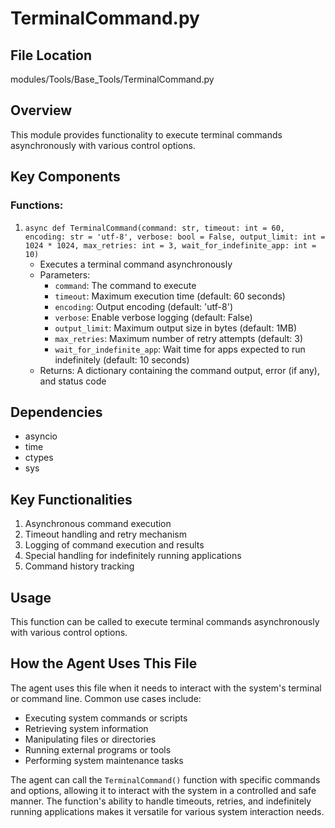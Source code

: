 # TerminalCommand.py

## File Location
modules/Tools/Base_Tools/TerminalCommand.py

## Overview
This module provides functionality to execute terminal commands asynchronously with various control options.

## Key Components

### Functions:
1. `async def TerminalCommand(command: str, timeout: int = 60, encoding: str = 'utf-8', verbose: bool = False, output_limit: int = 1024 * 1024, max_retries: int = 3, wait_for_indefinite_app: int = 10)`
   - Executes a terminal command asynchronously
   - Parameters:
     - `command`: The command to execute
     - `timeout`: Maximum execution time (default: 60 seconds)
     - `encoding`: Output encoding (default: 'utf-8')
     - `verbose`: Enable verbose logging (default: False)
     - `output_limit`: Maximum output size in bytes (default: 1MB)
     - `max_retries`: Maximum number of retry attempts (default: 3)
     - `wait_for_indefinite_app`: Wait time for apps expected to run indefinitely (default: 10 seconds)
   - Returns: A dictionary containing the command output, error (if any), and status code

## Dependencies
- asyncio
- time
- ctypes
- sys

## Key Functionalities
1. Asynchronous command execution
2. Timeout handling and retry mechanism
3. Logging of command execution and results
4. Special handling for indefinitely running applications
5. Command history tracking

## Usage
This function can be called to execute terminal commands asynchronously with various control options.

## How the Agent Uses This File
The agent uses this file when it needs to interact with the system's terminal or command line. Common use cases include:
- Executing system commands or scripts
- Retrieving system information
- Manipulating files or directories
- Running external programs or tools
- Performing system maintenance tasks

The agent can call the `TerminalCommand()` function with specific commands and options, allowing it to interact with the system in a controlled and safe manner. The function's ability to handle timeouts, retries, and indefinitely running applications makes it versatile for various system interaction needs.